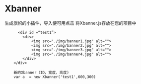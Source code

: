 # Xbanner
生成旗帜的小插件，导入便可用点击
将Xbanner.js存放在您的项目中<br>

```HTML结构
      <div id =“test1”>
        <div>
            <img src="./img/banner1.jpg" alt="">
            <img src="./img/banner2.jpg" alt="">
            <img src="./img/banner3.jpg" alt="">
            <img src="./img/banner4.jpg" alt="">
        </div>
    </div>
```

```JS创造实
    新的Xbanner（ID，宽度，高度)
    var a  = new Xbanner('test1',600,300)
```
